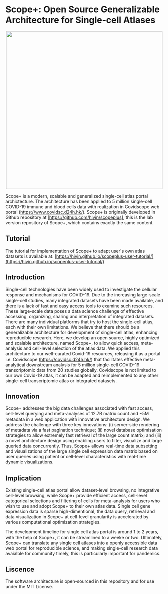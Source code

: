 # Scope+: Open Source Generalizable Architecture for Single-cell Atlases

<p align="center">
  <img width="500"  src="/screenshots/Logo_gradient.png">
</p>

Scope+ is a modern, scalable and generalized single-cell atlas portal archictecture. The architecture has been applied to 5 million single-cell COVID-19 immune and blood cells data with realization in Covidscope web portal (https://www.covidsc.d24h.hk/). Scope+ is originally developed in Github repository at [https://github.com/hiyin/scopeplus], this is the lab version repository of Scope+, which contains exactly the same content. 

## Tutorial
The tutorial for implementation of Scope+ to adapt user's own atlas datasets is available at: [https://hiyin.github.io/scopeplus-user-tutorial/](https://hiyin.github.io/scopeplus-user-tutorial/)

## Introduction
Single-cell technologies have been widely used to investigate the cellular response and mechanisms for COVID-19. Due to the increasing large-scale single-cell studies, many integrated datasets have been made available, and there is a lack of fast and easy access tools to examine such resources. These large-scale data poses a data science challenge of effective accessing, organizing, sharing and interpretation of integrated datasets. There are many individual platforms that try to host the single-cell atlas, each with their own limitations. We believe that there should be a generalizable architecture for development of single-cell atlas, enhancing reproducible research.  Here, we develop an open source, highly optimized and scalable architecture, named Scope+, to allow quick access, meta-analysis and cell-level selection of the atlas data. We applied this architecture to our well-curated Covid-19 resources, releasing it as a portal i.e. Covidscope (https://covidsc.d24h.hk/) that facilitates effective meta-analytical downstream analysis for 5 million single-cell COVID-19 transcriptomic data from 20 studies globally. Covidscope is not limited to our own Covid-19 atlas, it can be adapted and reimplemented to any other single-cell transcriptomic atlas or integrated datasets.  

## Innovation
Scope+ addresses the big data challenges associated with fast access, cell-level querying and meta-analyses of 12.7B matrix count and ~5M metadata in a web application with innovative architecture design. We address the challenge   with three key innovations: (i) server-side rendering of metadata via a fast pagination technique; (ii) novel database optimisation strategies to allow extremely fast retrieval of the large count matrix; and (iii) a novel architecture design using enabling users to filter, visualize and large queried data concurrently. Thus, Scope+
allows real-time data subsetting and visualizations of the large single cell expression data matrix based on user queries using patient or cell-level characteristics with real-time dynamic visualizations. 

## Implication
Existing single-cell atlas portal allow dataset-level browsing, no integrative cell-level browsing, while Scope+ provide efficient access, cell-level categorical selections and filtering of cells for meta-analysis for users who wish to use and adopt Scope+ to their own atlas data. Single cell gene expression data is sparse high-dimentional, the data query, retrieval and data visualization in Scope+ at cell-level granularity is accelerated by various computational optimization strategies. 

The development timeline for single cell atlas portal is around 1 to 2 years, with the help of Scope+, it can be streamlined to a weeke or two. Ultimately, Scope+ can translate any single cell atlases into a openly accessible data web portal for reproducible science, and making single-cell research data avaialble for community timely, this is particularly important for pandemics. 

## Liscence
The software architecture is open-sourced in this repository and for use under the MIT License.

